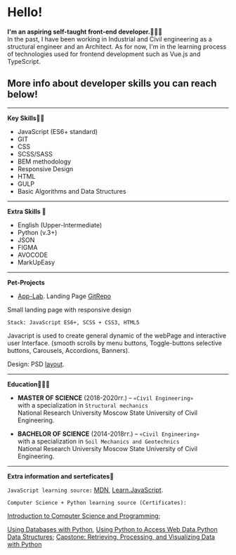 # Hello!

**I'm an aspiring self-taught front-end developer.🧙🏼‍♂️**  
In the past, I have been working in Industrial and Civil engineering as a structural engineer and an Architect.
As for now, I'm in the learning process of technologies used for frontend development such as Vue.js and TypeScript.
## More info about developer skills you can reach below!

---
**Key Skills👨‍💻**
* JavaScript (ES6+ standard)
* GIT
* CSS
* SCSS/SASS
* BEM methodology
* Responsive Design
* HTML
* GULP
* Basic Algorithms and Data Structures
---
**Extra Skills 🙌**
* English (Upper-Intermediate)
* Python (v.3+)
* JSON
* FIGMA
* AVOCODE
* MarkUpEasy
---
**Pet-Projects**

- [App-Lab](https://insid1.github.io/AppLab_project/). Landing Page						[GitRepo](https://github.com/Insid1/AppLab_project)

Small landing page with responsive design

`Stack: JavaScript ES6+, SCSS + CSS3, HTML5`

Javacript is used to create general dynamic of the webPage and interactive user Interface. (smooth scrolls by menu buttons, Toggle-buttons selective buttons, Carousels, Accordions, Banners).

Design: PSD [layout](https://dribbble.com/shots/8641810-Freebie-App-landing-page).

---
**Education🧑🏼‍⚖️**

- **MASTER OF SCIENCE** (2018-2020гг.) – `«Civil Engineering»`  
with a specialization in `Structural mechanics`  
National Research University Moscow State University of Civil Engineering.


- **BACHELOR OF SCIENCE** (2014-2018гг.) – `«Civil Engineering»`  
with a specialization in `Soil Mechanics and Geotechnics`  
National Research University Moscow State University of Civil Engineering.

---
**Extra information and serteficates📖**

`JavaScript learning source:` [MDN](https://developer.mozilla.org/ru/), [Learn.JavaScript](https://learn.javascript.ru/).

`Computer Science + Python learning source (Certificates):`

[Introduction to Computer Science and Programming](https://courses.edx.org/certificates/73e17081e08e49d598fce4b9b58fa032);

[Using Databases with Python](https://coursera.org/share/3a83d44e866bd8e499dba03024b1117f), [Using Python to Access Web Data,Python Data Structures]( ); [Capstone: Retrieving, Processing, and Visualizing Data with Python](https://coursera.org/share/0d162f33e0b5a0c3cff9c23fa3c62b38)